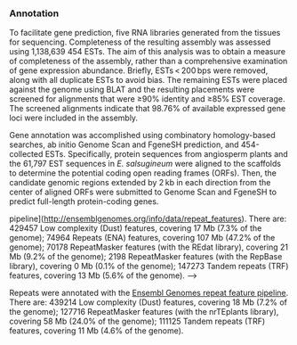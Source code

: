 ### Annotation

To facilitate gene prediction, five RNA libraries generated from the tissues for sequencing. Completeness of the resulting assembly was assessed using 1,138,639 454 ESTs. The aim of this analysis was to obtain a measure of completeness of the assembly, rather than a comprehensive examination of gene expression abundance. Briefly, ESTs < 200 bps were removed, along with all duplicate ESTs to avoid bias. The remaining ESTs were placed against the genome using BLAT and the resulting placements were screened for alignments that were ≥90% identity and ≥85% EST coverage. The screened alignments indicate that 98.76% of available expressed gene loci were included in the assembly.

Gene annotation was accomplished using combinatory homology-based searches, ab initio Genome Scan and FgeneSH prediction, and 454-collected ESTs. Specifically, protein sequences from angiosperm plants and the 61,797 EST sequences in *E. salsugineum* were aligned to the scaffolds to determine the potential coding open reading frames (ORFs). Then, the candidate genomic regions extended by 2 kb in each direction from the center of aligned ORFs were submitted to Genome Scan and FgeneSH to predict full-length protein-coding genes. 

pipeline](http://ensemblgenomes.org/info/data/repeat_features). There
are: 429457 Low complexity (Dust) features, covering 17 Mb (7.3% of the
genome); 74964 Repeats (ENA) features, covering 107 Mb (47.2% of the
genome); 70178 RepeatMasker features (with the REdat library), covering
21 Mb (9.2% of the genome); 2198 RepeatMasker features (with the RepBase
library), covering 0 Mb (0.1% of the genome); 147273 Tandem repeats
(TRF) features, covering 13 Mb (5.6% of the genome). -->

Repeats were annotated with the [Ensembl Genomes repeat feature pipeline](plants.ensembl.org/info/genome/annotation/repeat_features.html). There are: 439214 Low complexity (Dust) features, covering 18 Mb (7.2% of the genome); 127716 RepeatMasker features (with the nrTEplants library), covering 58 Mb (24.0% of the genome); 111125 Tandem repeats (TRF) features, covering 11 Mb (4.6% of the genome).
